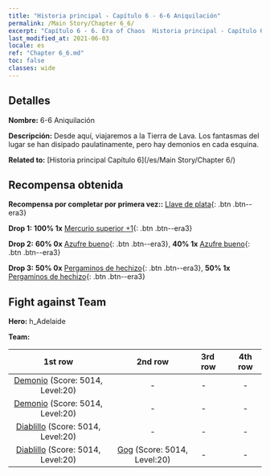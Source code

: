 ```yaml
---
title: "Historia principal - Capítulo 6 - 6-6 Aniquilación"
permalink: /Main Story/Chapter 6_6/
excerpt: "Capítulo 6 - 6. Era of Chaos  Historia principal - Capítulo 6_6. 6-6 Aniquilación"
last_modified_at: 2021-06-03
locale: es
ref: "Chapter 6_6.md"
toc: false
classes: wide
---
```


## Detalles

 **Nombre:** 6-6 Aniquilación

 **Descripción:** Desde aquí, viajaremos a la Tierra de Lava. Los fantasmas del lugar se han disipado paulatinamente, pero hay demonios en cada esquina.

 **Related to:** [Historia principal Capítulo 6](/es/Main Story/Chapter 6/)

## Recompensa obtenida

 **Recompensa por completar por primera vez::** [Llave de plata](/ItemsES/con_693/){: .btn .btn--era3}

 **Drop 1:** **100% 1x** [Mercurio superior +1](/ItemsES/mat_21/){: .btn .btn--era3}

 **Drop 2:** **60% 0x** [Azufre bueno](/ItemsES/mat_15/){: .btn .btn--era3}, **40% 1x** [Azufre bueno](/ItemsES/mat_15/){: .btn .btn--era3}

 **Drop 3:** **50% 0x** [Pergaminos de hechizo](/ItemsES/con_694/){: .btn .btn--era3}, **50% 1x** [Pergaminos de hechizo](/ItemsES/con_694/){: .btn .btn--era3}


## Fight against Team
 **Hero:** h_Adelaide

 **Team:**


  | 1st row | 2nd row | 3rd row | 4th row |
  |:----:|:----:|:----|:----:|
  | [Demonio](/es/units/Demon/) (Score: 5014, Level:20)  | - | - | - |
  | [Demonio](/es/units/Demon/) (Score: 5014, Level:20)  | - | - | - |
  | [Diablillo](/es/units/Imp/) (Score: 5014, Level:20)  | - | - | - |
  | [Diablillo](/es/units/Imp/) (Score: 5014, Level:20)  | [Gog](/es/units/Gog/) (Score: 5014, Level:20)  | - | - |


